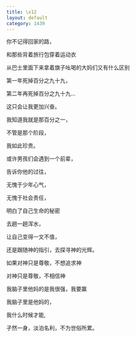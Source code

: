 ```yaml
---
title: \x12
layout: default
category: 1439
---
```


你不记得回家的路，

和那些背着旅行包穿着运动衣

从巴士里面下来拿着旗子吆喝的大妈们又有什么区别

第一年死掉百分之九十九，

第二年再死掉百分之九十九...

这只会让我更加兴奋。

我知道我就是那百分之一，

不管是那个阶段，

我如此珍贵。

或许男孩们会遇到一个前辈，

告诉你他的过往，

无愧于少年心气，

无愧于社会责任，

明白了自己生命的秘密

去趟一趟浑水，

让自己变得一文不值，

还是跟随神的指引，去探寻神的光辉。

如果对神只是尊敬，不想追求神

对神只是尊敬，不相信神

我脑子里他妈的是我很强，我要赢

我脑子里是他妈的，

我什么时候才能,

孑然一身，淡泊名利，不为世俗所累。
